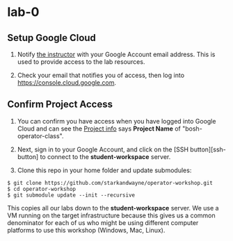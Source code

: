 # lab-0

## Setup Google Cloud

1. Notify [the instructor][instructor_email] with your Google Account email address.  This is used to provide access to the lab resources.

2. Check your email that notifies you of access, then log into https://console.cloud.google.com.

## Confirm Project Access

1. You can confirm you have access when you have logged into Google Cloud and can see the [Project info][identifying_projects] says **Project Name** of "bosh-operator-class".

2. Next, sign in to your Google Account, and click on the [SSH button][ssh-button] to connect to the **student-workspace** server.

3. Clone this repo in your home folder and update submodules:

```
$ git clone https://github.com/starkandwayne/operator-workshop.git
$ cd operator-workshop
$ git submodule update --init --recursive
```

This copies all our labs down to the **student-workspace** server.  We use a VM running on the target infrastructure because this gives us a common denominator for each of us who might be using different computer platforms to use this workshop (Windows, Mac, Linux).

[instructor_email]: <mailto:tbird@starkandwayne.com>
[identifying_projects]: https://cloud.google.com/resource-manager/docs/creating-managing-projects#identifying_projects
